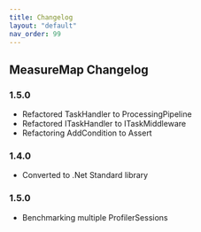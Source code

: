 ```yaml
---
title: Changelog
layout: "default"
nav_order: 99
---
```


## MeasureMap Changelog
### 1.5.0
- Refactored TaskHandler to ProcessingPipeline
- Refactored ITaskHandler to ITaskMiddleware
- Refactoring AddCondition to Assert

### 1.4.0
- Converted to .Net Standard library

### 1.5.0
- Benchmarking multiple ProfilerSessions
